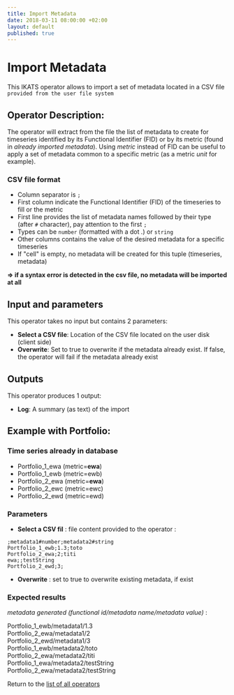 ```yaml
---
title: Import Metadata
date: 2018-03-11 08:00:00 +02:00
layout: default
published: true
---
```





# Import Metadata
This IKATS operator allows to import a set of metadata located in a CSV file `provided from the user file system`

## Operator Description:

The operator will extract from the file the list of metadata to create for timeseries identified by its Functional Identifier (FID) or by its metric (found in *already imported metadata*).
Using *metric* instead of FID can be useful to apply a set of metadata common to a specific metric (as a metric *unit* for example).

### CSV file format
- Column separator is `;`
- First column indicate the Functional Identifier (FID) of the timeseries to fill or the metric
- First line provides the list of metadata names followed by their type (after `#` character), pay attention to the first `;`
- Types can be `number` (formatted with a dot *.*) or `string`
- Other columns contains the value of the desired metadata for a specific timeseries
- If "cell" is empty, no metadata will be created for this tuple (timeseries, metadata)  

**=> if a syntax error is detected in the csv file, no metadata will be imported at all**

## Input and parameters

This operator takes no input but contains 2 parameters:

- **Select a CSV file**: Location of the CSV file located on the user disk (client side)
- **Overwrite**: Set to true to overwrite if the metadata already exist. If false, the operator will fail if the metadata already exist

## Outputs

This operator produces 1 output:

- **Log**: A summary (as text) of the import

## Example with Portfolio:

### Time series already in database
- Portfolio_1_ewa  (metric=**ewa**)
- Portfolio_1_ewb  (metric=ewb)
- Portfolio_2_ewa  (metric=**ewa**)
- Portfolio_2_ewc  (metric=ewc)
- Portfolio_2_ewd  (metric=ewd)


### Parameters
- **Select a CSV fil** : file content provided to the operator :
```
;metadata1#number;metadata2#string
Portfolio_1_ewb;1.3;toto
Portfolio_2_ewa;2;titi
ewa;;testString
Portfolio_2_ewd;3;
```
- **Overwrite** : set to true to overwrite existing metadata, if exist
### Expected results
*metadata generated (functional id/metadata name/metadata value)* :    

Portfolio_1_ewb/metadata1/1.3  
Portfolio_2_ewa/metadata1/2  
Portfolio_2_ewd/metadata1/3  
Portfolio_1_ewb/metadata2/toto  
Portfolio_2_ewa/metadata2/titi  
Portfolio_1_ewa/metadata2/testString  
Portfolio_2_ewa/metadata2/testString


Return to the [list of all operators](/operators.html)
